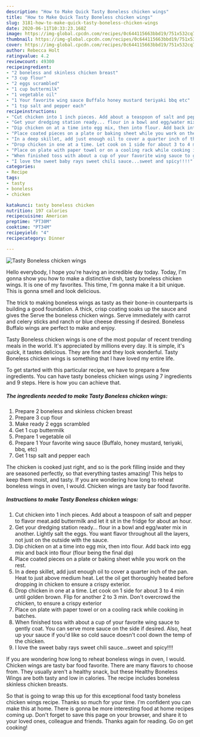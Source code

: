```yaml
---
description: "How to Make Quick Tasty Boneless chicken wings"
title: "How to Make Quick Tasty Boneless chicken wings"
slug: 3181-how-to-make-quick-tasty-boneless-chicken-wings
date: 2020-06-11T10:33:23.168Z
image: https://img-global.cpcdn.com/recipes/0c644115663bbd19/751x532cq70/tasty-boneless-chicken-wings-recipe-main-photo.jpg
thumbnail: https://img-global.cpcdn.com/recipes/0c644115663bbd19/751x532cq70/tasty-boneless-chicken-wings-recipe-main-photo.jpg
cover: https://img-global.cpcdn.com/recipes/0c644115663bbd19/751x532cq70/tasty-boneless-chicken-wings-recipe-main-photo.jpg
author: Rebecca Holt
ratingvalue: 4.2
reviewcount: 49300
recipeingredient:
- "2 boneless and skinless chicken breast"
- "3 cup flour"
- "2 eggs scrambled"
- "1 cup buttermilk"
- "1 vegetable oil"
- "1 Your favorite wing sauce Buffalo honey mustard teriyaki bbq etc"
- "1 tsp salt and pepper each"
recipeinstructions:
- "Cut chicken into 1 inch pieces. Add about a teaspoon of salt and pepper to flavor meat.add buttermilk and let it sit in the fridge for about an hour."
- "Get your dredging station ready... flour in a bowl and egg/water mix in another. Lightly salt the eggs. You want flavor throughout all the layers, not just on the outside with the sauce."
- "Dip chicken on at a time into egg mix, then into flour. Add back into egg mix and back into flour (flour being the final dip)"
- "Place coated pieces on a plate or baking sheet while you work on the rest."
- "In a deep skillet, add just enough oil to cover a quarter inch of the pan. Heat to just above medium heat. Let the oil get thoroughly heated before dropping in chicken to ensure a crispy exterior."
- "Drop chicken in one at a time. Let cook on 1 side for about 3 to 4 min until golden brown. Flip for another 2 to 3 min. Don&#39;t overcrowd the chicken, to ensure a crispy exterior"
- "Place on plate with paper towel or on a cooling rack while cooking in batches."
- "When finished toss with about a cup of your favorite wing sauce to gently coat. You can serve more sauce on the side if desired. Also, heat up your sauce if you&#39;d like so cold sauce doesn&#39;t cool down the temp of the chicken."
- "I love the sweet baby rays sweet chili sauce...sweet and spicy!!!!"
categories:
- Recipe
tags:
- tasty
- boneless
- chicken

katakunci: tasty boneless chicken 
nutrition: 197 calories
recipecuisine: American
preptime: "PT30M"
cooktime: "PT34M"
recipeyield: "4"
recipecategory: Dinner

---
```



![Tasty Boneless chicken wings](https://img-global.cpcdn.com/recipes/0c644115663bbd19/751x532cq70/tasty-boneless-chicken-wings-recipe-main-photo.jpg)

Hello everybody, I hope you're having an incredible day today. Today, I'm gonna show you how to make a distinctive dish, tasty boneless chicken wings. It is one of my favorites. This time, I'm gonna make it a bit unique. This is gonna smell and look delicious.

The trick to making boneless wings as tasty as their bone-in counterparts is building a good foundation. A thick, crisp coating soaks up the sauce and gives the Serve the boneless chicken wings. Serve immediately with carrot and celery sticks and ranch or blue cheese dressing if desired. Boneless Buffalo wings are perfect to make and enjoy.

Tasty Boneless chicken wings is one of the most popular of recent trending meals in the world. It's appreciated by millions every day. It is simple, it's quick, it tastes delicious. They are fine and they look wonderful. Tasty Boneless chicken wings is something that I have loved my entire life.


To get started with this particular recipe, we have to prepare a few ingredients. You can have tasty boneless chicken wings using 7 ingredients and 9 steps. Here is how you can achieve that.

<!--inarticleads1-->

##### The ingredients needed to make Tasty Boneless chicken wings:

1. Prepare 2 boneless and skinless chicken breast
1. Prepare 3 cup flour
1. Make ready 2 eggs scrambled
1. Get 1 cup buttermilk
1. Prepare 1 vegetable oil
1. Prepare 1 Your favorite wing sauce (Buffalo, honey mustard, teriyaki, bbq, etc)
1. Get 1 tsp salt and pepper each


The chicken is cooked just right, and so is the pork filling inside and they are seasoned perfectly, so that everything tastes amazing! This helps to keep them moist, and tasty. If you are wondering how long to reheat boneless wings in oven, I would. Chicken wings are tasty bar food favorite. 

<!--inarticleads2-->

##### Instructions to make Tasty Boneless chicken wings:

1. Cut chicken into 1 inch pieces. Add about a teaspoon of salt and pepper to flavor meat.add buttermilk and let it sit in the fridge for about an hour.
1. Get your dredging station ready... flour in a bowl and egg/water mix in another. Lightly salt the eggs. You want flavor throughout all the layers, not just on the outside with the sauce.
1. Dip chicken on at a time into egg mix, then into flour. Add back into egg mix and back into flour (flour being the final dip)
1. Place coated pieces on a plate or baking sheet while you work on the rest.
1. In a deep skillet, add just enough oil to cover a quarter inch of the pan. Heat to just above medium heat. Let the oil get thoroughly heated before dropping in chicken to ensure a crispy exterior.
1. Drop chicken in one at a time. Let cook on 1 side for about 3 to 4 min until golden brown. Flip for another 2 to 3 min. Don&#39;t overcrowd the chicken, to ensure a crispy exterior
1. Place on plate with paper towel or on a cooling rack while cooking in batches.
1. When finished toss with about a cup of your favorite wing sauce to gently coat. You can serve more sauce on the side if desired. Also, heat up your sauce if you&#39;d like so cold sauce doesn&#39;t cool down the temp of the chicken.
1. I love the sweet baby rays sweet chili sauce...sweet and spicy!!!!


If you are wondering how long to reheat boneless wings in oven, I would. Chicken wings are tasty bar food favorite. There are many flavors to choose from. They usually aren&#39;t a healthy snack, but these Healthy Boneless Wings are both tasty and low in calories. The recipe includes boneless skinless chicken breasts. 

So that is going to wrap this up for this exceptional food tasty boneless chicken wings recipe. Thanks so much for your time. I'm confident you can make this at home. There is gonna be more interesting food at home recipes coming up. Don't forget to save this page on your browser, and share it to your loved ones, colleague and friends. Thanks again for reading. Go on get cooking!
